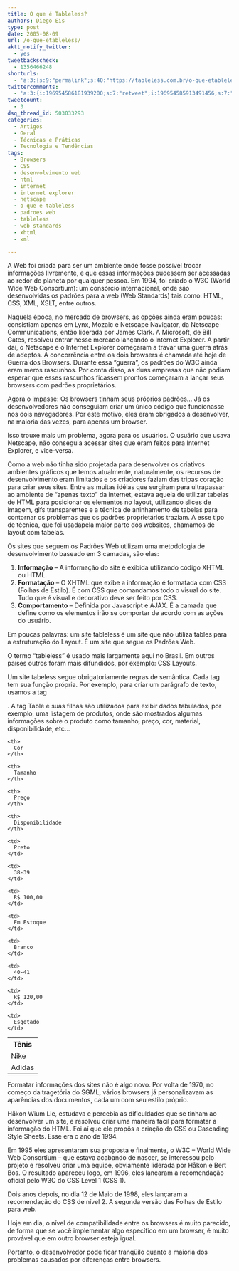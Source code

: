 ```yaml
---
title: O que é Tableless?
authors: Diego Eis
type: post
date: 2005-08-09
url: /o-que-etableless/
aktt_notify_twitter:
  - yes
tweetbackscheck:
  - 1356466248
shorturls:
  - 'a:3:{s:9:"permalink";s:40:"https://tableless.com.br/o-que-etableless";s:7:"tinyurl";s:26:"https://tinyurl.com/3tz22up";s:4:"isgd";s:19:"https://is.gd/4idbWy";}'
twittercomments:
  - 'a:3:{i:196954586181939200;s:7:"retweet";i:196954585913491456;s:7:"retweet";i:196954585854779393;s:7:"retweet";}'
tweetcount:
  - 3
dsq_thread_id: 503033293
categories:
  - Artigos
  - Geral
  - Técnicas e Práticas
  - Tecnologia e Tendências
tags:
  - Browsers
  - CSS
  - desenvolvimento web
  - html
  - internet
  - internet explorer
  - netscape
  - o que e tableless
  - padroes web
  - tableless
  - web standards
  - xhtml
  - xml

---
```

A Web foi criada para ser um ambiente onde fosse possível trocar informações livremente, e que essas informações pudessem ser acessadas ao redor do planeta por qualquer pessoa. Em 1994, foi criado o W3C (World Wide Web Consortium): um consórcio internacional, onde são desenvolvidas os padrões para a web (Web Standards) tais como: HTML, CSS, XML, XSLT, entre outros.

Naquela época, no mercado de browsers, as opções ainda eram poucas: consistiam apenas em Lynx, Mozaic e Netscape Navigator, da Netscape Communications, então liderada por James Clark. A Microsoft, de Bill Gates, resolveu entrar nesse mercado lançando o Internet Explorer. A partir daí, o Netscape e o Internet Explorer começaram a travar uma guerra atrás de adeptos. A concorrência entre os dois browsers é chamada até hoje de Guerra dos Browsers. Durante essa &#8220;guerra&#8221;, os padrões do W3C ainda eram meros rascunhos. Por conta disso, as duas empresas que não podiam esperar que esses rascunhos ficassem prontos começaram a lançar seus browsers com padrões proprietários.

Agora o impasse: Os browsers tinham seus próprios padrões… Já os desenvolvedores não conseguiam criar um único código que funcionasse nos dois navegadores. Por este motivo, eles eram obrigados a desenvolver, na maioria das vezes, para apenas um browser.
  
Isso trouxe mais um problema, agora para os usuários. O usuário que usava Netscape, não conseguia acessar sites que eram feitos para Internet Explorer, e vice-versa.

Como a web não tinha sido projetada para desenvolver os criativos ambientes gráficos que temos atualmente, naturalmente, os recursos de desenvolvimento eram limitados e os criadores faziam das tripas coração para criar seus sites. Entre as muitas idéias que surgiram para ultrapassar ao ambiente de &#8220;apenas texto&#8221; da internet, estava aquela de utilizar tabelas de HTML para posicionar os elementos no layout, utilizando slices de imagem, gifs transparentes e a técnica de aninhamento de tabelas para contornar os problemas que os padrões proprietários traziam. A esse tipo de técnica, que foi usadapela maior parte dos websites, chamamos de layout com tabelas.

Os sites que seguem os Padrões Web utilizam uma metodologia de desenvolvimento baseado em 3 camadas, são elas:

  1. **Informação** &#8211; A informação do site é exibida utilizando código XHTML ou HTML.
  2. **Formatação** &#8211; O XHTML que exibe a informação é formatada com CSS (Folhas de Estilo). É com CSS que comandamos todo o visual do site. Tudo que é visual e decorativo deve ser feito por CSS.
  3. **Comportamento** &#8211; Definida por Javascript e AJAX. É a camada que define como os elementos irão se comportar de acordo com as ações do usuário.

Em poucas palavras: um site tableless é um site que não utiliza tables para a estruturação do Layout. É um site que segue os Padrões Web.
  
O termo &#8220;tableless&#8221; é usado mais largamente aqui no Brasil. Em outros países outros foram mais difundidos, por exemplo: CSS Layouts.

Um site tabeless segue obrigatoriamente regras de semântica. Cada tag tem sua função própria. Por exemplo, para criar um parágrafo de texto, usamos a tag <p></p>. A tag Table e suas filhas são utilizados para exibir dados tabulados, por exemplo, uma listagem de produtos, onde são mostrados algumas informações sobre o produto como tamanho, preço, cor, material, disponibilidade, etc&#8230;

<table style="margin:0 0 15px;">
  <tr>
    <th>
      Tênis
    </th>
    
    <th>
      Cor
    </th>
    
    <th>
      Tamanho
    </th>
    
    <th>
      Preço
    </th>
    
    <th>
      Disponibilidade
    </th>
  </tr>
  
  <tr>
    <td>
      Nike
    </td>
    
    <td>
      Preto
    </td>
    
    <td>
      38-39
    </td>
    
    <td>
      R$ 100,00
    </td>
    
    <td>
      Em Estoque
    </td>
  </tr>
  
  <tr>
    <td>
      Adidas
    </td>
    
    <td>
      Branco
    </td>
    
    <td>
      40-41
    </td>
    
    <td>
      R$ 120,00
    </td>
    
    <td>
      Esgotado
    </td>
  </tr>
</table>

Formatar informações dos sites não é algo novo. Por volta de 1970, no começo da tragetória do SGML, vários browsers já personalizavam as aparências dos documentos, cada um com seu estilo próprio.

Håkon Wium Lie, estudava e percebia as dificuldades que se tinham ao desenvolver um site, e resolveu criar uma maneira fácil para formatar a informação do HTML. Foi aí que ele propôs a criação do CSS ou Cascading Style Sheets. Esse era o ano de 1994.

Em 1995 eles apresentaram sua proposta e finalmente, o W3C &#8211; World Wide Web Consortium &#8211; que estava acabando de nascer, se interessou pelo projeto e resolveu criar uma equipe, obviamente liderada por Håkon e Bert Bos. O resultado apareceu logo, em 1996, eles lançaram a recomendação oficial pelo W3C do CSS Level 1 (CSS 1).

Dois anos depois, no dia 12 de Maio de 1998, eles lançaram a recomendação do CSS de nível 2. A segunda versão das Folhas de Estilo para web.

Hoje em dia, o nível de compatibilidade entre os browsers é muito parecido, de forma que se você implementar algo específico em um browser, é muito provável que em outro browser esteja igual.

Portanto, o desenvolvedor pode ficar tranqüilo quanto a maioria dos problemas causados por diferenças entre browsers.